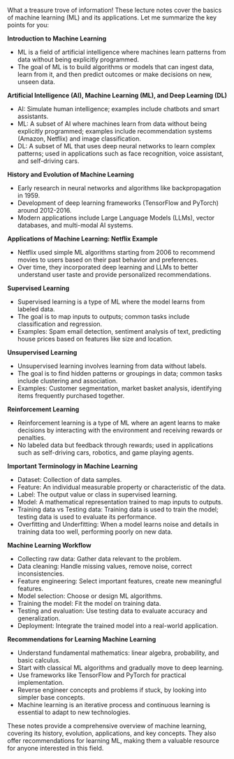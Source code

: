 What a treasure trove of information! These lecture notes cover the basics of machine learning (ML) and its applications. Let me summarize the key points for you:

**Introduction to Machine Learning**

* ML is a field of artificial intelligence where machines learn patterns from data without being explicitly programmed.
* The goal of ML is to build algorithms or models that can ingest data, learn from it, and then predict outcomes or make decisions on new, unseen data.

**Artificial Intelligence (AI), Machine Learning (ML), and Deep Learning (DL)**

* AI: Simulate human intelligence; examples include chatbots and smart assistants.
* ML: A subset of AI where machines learn from data without being explicitly programmed; examples include recommendation systems (Amazon, Netflix) and image classification.
* DL: A subset of ML that uses deep neural networks to learn complex patterns; used in applications such as face recognition, voice assistant, and self-driving cars.

**History and Evolution of Machine Learning**

* Early research in neural networks and algorithms like backpropagation in 1959.
* Development of deep learning frameworks (TensorFlow and PyTorch) around 2012-2016.
* Modern applications include Large Language Models (LLMs), vector databases, and multi-modal AI systems.

**Applications of Machine Learning: Netflix Example**

* Netflix used simple ML algorithms starting from 2006 to recommend movies to users based on their past behavior and preferences.
* Over time, they incorporated deep learning and LLMs to better understand user taste and provide personalized recommendations.

**Supervised Learning**

* Supervised learning is a type of ML where the model learns from labeled data.
* The goal is to map inputs to outputs; common tasks include classification and regression.
* Examples: Spam email detection, sentiment analysis of text, predicting house prices based on features like size and location.

**Unsupervised Learning**

* Unsupervised learning involves learning from data without labels.
* The goal is to find hidden patterns or groupings in data; common tasks include clustering and association.
* Examples: Customer segmentation, market basket analysis, identifying items frequently purchased together.

**Reinforcement Learning**

* Reinforcement learning is a type of ML where an agent learns to make decisions by interacting with the environment and receiving rewards or penalties.
* No labeled data but feedback through rewards; used in applications such as self-driving cars, robotics, and game playing agents.

**Important Terminology in Machine Learning**

* Dataset: Collection of data samples.
* Feature: An individual measurable property or characteristic of the data.
* Label: The output value or class in supervised learning.
* Model: A mathematical representation trained to map inputs to outputs.
* Training data vs Testing data: Training data is used to train the model; testing data is used to evaluate its performance.
* Overfitting and Underfitting: When a model learns noise and details in training data too well, performing poorly on new data.

**Machine Learning Workflow**

* Collecting raw data: Gather data relevant to the problem.
* Data cleaning: Handle missing values, remove noise, correct inconsistencies.
* Feature engineering: Select important features, create new meaningful features.
* Model selection: Choose or design ML algorithms.
* Training the model: Fit the model on training data.
* Testing and evaluation: Use testing data to evaluate accuracy and generalization.
* Deployment: Integrate the trained model into a real-world application.

**Recommendations for Learning Machine Learning**

* Understand fundamental mathematics: linear algebra, probability, and basic calculus.
* Start with classical ML algorithms and gradually move to deep learning.
* Use frameworks like TensorFlow and PyTorch for practical implementation.
* Reverse engineer concepts and problems if stuck, by looking into simpler base concepts.
* Machine learning is an iterative process and continuous learning is essential to adapt to new technologies.

These notes provide a comprehensive overview of machine learning, covering its history, evolution, applications, and key concepts. They also offer recommendations for learning ML, making them a valuable resource for anyone interested in this field.
